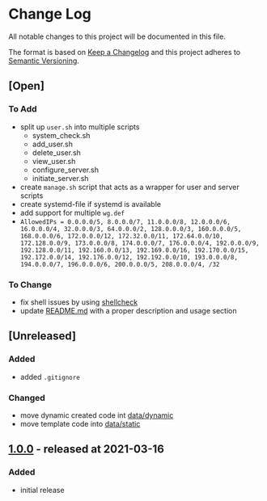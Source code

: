 # Change Log

All notable changes to this project will be documented in this file.

The format is based on [Keep a Changelog](http://keepachangelog.com/)
and this project adheres to [Semantic Versioning](http://semver.org/).

## [Open]

### To Add

* split up `user.sh` into multiple scripts
    * system_check.sh
    * add_user.sh
    * delete_user.sh
    * view_user.sh
    * configure_server.sh
    * initiate_server.sh
* create `manage.sh` script that acts as a wrapper for user and server scripts
* create systemd-file if systemd is available
* add support for multiple `wg.def`
* `AllowedIPs = 0.0.0.0/5, 8.0.0.0/7, 11.0.0.0/8, 12.0.0.0/6, 16.0.0.0/4, 32.0.0.0/3, 64.0.0.0/2, 128.0.0.0/3, 160.0.0.0/5, 168.0.0.0/6, 172.0.0.0/12, 172.32.0.0/11, 172.64.0.0/10, 172.128.0.0/9, 173.0.0.0/8, 174.0.0.0/7, 176.0.0.0/4, 192.0.0.0/9, 192.128.0.0/11, 192.160.0.0/13, 192.169.0.0/16, 192.170.0.0/15, 192.172.0.0/14, 192.176.0.0/12, 192.192.0.0/10, 193.0.0.0/8, 194.0.0.0/7, 196.0.0.0/6, 200.0.0.0/5, 208.0.0.0/4, /32`

### To Change

* fix shell issues by using [shellcheck](https://www.shellcheck.net/)
* update [README.md](README.md) with a proper description and usage section

## [Unreleased]

### Added

* added `.gitignore`

### Changed

* move dynamic created code int [data/dynamic](data/dynamic)
* move template code into [data/static](data/static)

## [1.0.0](https://github.com/stevleibelt/wg_config/tree/1.0.0) - released at 2021-03-16

### Added

* initial release
